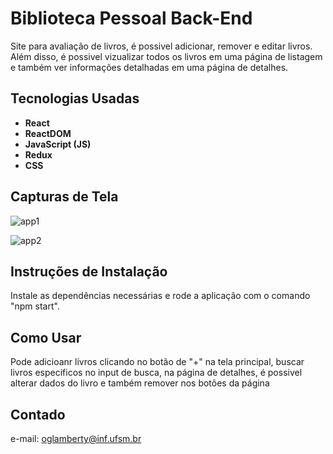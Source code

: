 # Biblioteca Pessoal Back-End

Site para avaliação de livros, é possivel adicionar, remover e editar livros. Além disso, é possivel vizualizar todos os livros em uma página de listagem e também ver informações detalhadas em uma página de detalhes.

## Tecnologias Usadas

- **React**
- **ReactDOM**
- **JavaScript (JS)**
- **Redux**
- **CSS**

## Capturas de Tela 

![app1](https://imgur.com/a/HMtRopR)

![app2](https://imgur.com/a/qVt4849)

## Instruções de Instalação

Instale as dependências  necessárias e rode a aplicação com o comando "npm start".

## Como Usar

Pode adicioanr livros clicando no botão de "+" na tela principal, buscar livros especificos no input de busca, na página de detalhes, é possivel alterar dados do livro e também remover nos botões da página

## Contado

e-mail: oglamberty@inf.ufsm.br
